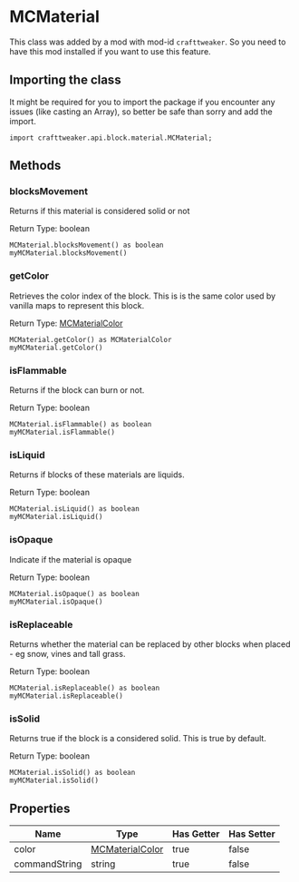 # MCMaterial

This class was added by a mod with mod-id `crafttweaker`. So you need to have this mod installed if you want to use this feature.

## Importing the class

It might be required for you to import the package if you encounter any issues (like casting an Array), so better be safe than sorry and add the import.
```zenscript
import crafttweaker.api.block.material.MCMaterial;
```


## Methods

### blocksMovement

Returns if this material is considered solid or not

Return Type: boolean

```zenscript
MCMaterial.blocksMovement() as boolean
myMCMaterial.blocksMovement()
```
### getColor

Retrieves the color index of the block. This is is the same color used by vanilla maps to represent this block.

Return Type: [MCMaterialColor](/vanilla/api/block/material/MCMaterialColor)

```zenscript
MCMaterial.getColor() as MCMaterialColor
myMCMaterial.getColor()
```
### isFlammable

Returns if the block can burn or not.

Return Type: boolean

```zenscript
MCMaterial.isFlammable() as boolean
myMCMaterial.isFlammable()
```
### isLiquid

Returns if blocks of these materials are liquids.

Return Type: boolean

```zenscript
MCMaterial.isLiquid() as boolean
myMCMaterial.isLiquid()
```
### isOpaque

Indicate if the material is opaque

Return Type: boolean

```zenscript
MCMaterial.isOpaque() as boolean
myMCMaterial.isOpaque()
```
### isReplaceable

Returns whether the material can be replaced by other blocks when placed - eg snow, vines and tall grass.

Return Type: boolean

```zenscript
MCMaterial.isReplaceable() as boolean
myMCMaterial.isReplaceable()
```
### isSolid

Returns true if the block is a considered solid. This is true by default.

Return Type: boolean

```zenscript
MCMaterial.isSolid() as boolean
myMCMaterial.isSolid()
```

## Properties

| Name | Type | Has Getter | Has Setter |
|------|------|------------|------------|
| color | [MCMaterialColor](/vanilla/api/block/material/MCMaterialColor) | true | false |
| commandString | string | true | false |

